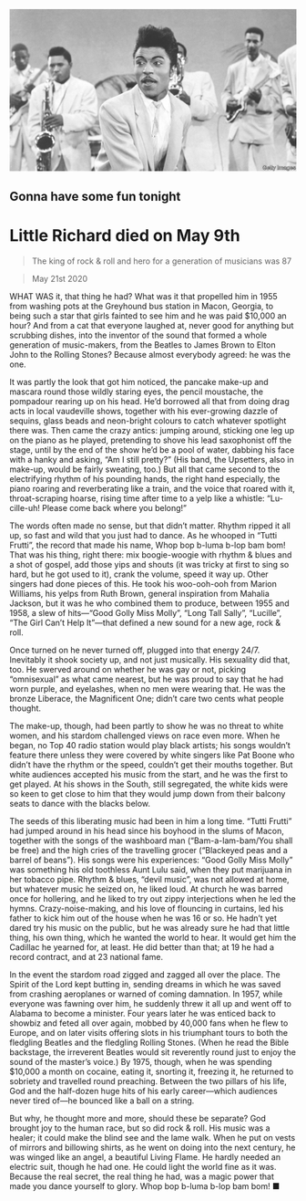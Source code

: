 ![](./images/20200523_OBP501.jpg)

## Gonna have some fun tonight

# Little Richard died on May 9th

> The king of rock & roll and hero for a generation of musicians was 87

> May 21st 2020

WHAT WAS it, that thing he had? What was it that propelled him in 1955 from washing pots at the Greyhound bus station in Macon, Georgia, to being such a star that girls fainted to see him and he was paid $10,000 an hour? And from a cat that everyone laughed at, never good for anything but scrubbing dishes, into the inventor of the sound that formed a whole generation of music-makers, from the Beatles to James Brown to Elton John to the Rolling Stones? Because almost everybody agreed: he was the one.

It was partly the look that got him noticed, the pancake make-up and mascara round those wildly staring eyes, the pencil moustache, the pompadour rearing up on his head. He’d borrowed all that from doing drag acts in local vaudeville shows, together with his ever-growing dazzle of sequins, glass beads and neon-bright colours to catch whatever spotlight there was. Then came the crazy antics: jumping around, sticking one leg up on the piano as he played, pretending to shove his lead saxophonist off the stage, until by the end of the show he’d be a pool of water, dabbing his face with a hanky and asking, “Am I still pretty?” (His band, the Upsetters, also in make-up, would be fairly sweating, too.) But all that came second to the electrifying rhythm of his pounding hands, the right hand especially, the piano roaring and reverberating like a train, and the voice that roared with it, throat-scraping hoarse, rising time after time to a yelp like a whistle: “Lu-cille-uh! Please come back where you belong!”

The words often made no sense, but that didn’t matter. Rhythm ripped it all up, so fast and wild that you just had to dance. As he whooped in “Tutti Frutti”, the record that made his name, Whop bop b-luma b-lop bam bom! That was his thing, right there: mix boogie-woogie with rhythm & blues and a shot of gospel, add those yips and shouts (it was tricky at first to sing so hard, but he got used to it), crank the volume, speed it way up. Other singers had done pieces of this. He took his woo-ooh-ooh from Marion Williams, his yelps from Ruth Brown, general inspiration from Mahalia Jackson, but it was he who combined them to produce, between 1955 and 1958, a slew of hits—“Good Golly Miss Molly”, “Long Tall Sally”, “Lucille”, “The Girl Can’t Help It”—that defined a new sound for a new age, rock & roll.

Once turned on he never turned off, plugged into that energy 24/7. Inevitably it shook society up, and not just musically. His sexuality did that, too. He swerved around on whether he was gay or not, picking “omnisexual” as what came nearest, but he was proud to say that he had worn purple, and eyelashes, when no men were wearing that. He was the bronze Liberace, the Magnificent One; didn’t care two cents what people thought.

The make-up, though, had been partly to show he was no threat to white women, and his stardom challenged views on race even more. When he began, no Top 40 radio station would play black artists; his songs wouldn’t feature there unless they were covered by white singers like Pat Boone who didn’t have the rhythm or the speed, couldn’t get their mouths together. But white audiences accepted his music from the start, and he was the first to get played. At his shows in the South, still segregated, the white kids were so keen to get close to him that they would jump down from their balcony seats to dance with the blacks below.

The seeds of this liberating music had been in him a long time. “Tutti Frutti” had jumped around in his head since his boyhood in the slums of Macon, together with the songs of the washboard man (“Bam-a-lam-bam/You shall be free) and the high cries of the travelling grocer (“Blackeyed peas and a barrel of beans”). His songs were his experiences: “Good Golly Miss Molly” was something his old toothless Aunt Lulu said, when they put marijuana in her tobacco pipe. Rhythm & blues, “devil music”, was not allowed at home, but whatever music he seized on, he liked loud. At church he was barred once for hollering, and he liked to try out zippy interjections when he led the hymns. Crazy-noise-making, and his love of flouncing in curtains, led his father to kick him out of the house when he was 16 or so. He hadn’t yet dared try his music on the public, but he was already sure he had that little thing, his own thing, which he wanted the world to hear. It would get him the Cadillac he yearned for, at least. He did better than that; at 19 he had a record contract, and at 23 national fame.

In the event the stardom road zigged and zagged all over the place. The Spirit of the Lord kept butting in, sending dreams in which he was saved from crashing aeroplanes or warned of coming damnation. In 1957, while everyone was fawning over him, he suddenly threw it all up and went off to Alabama to become a minister. Four years later he was enticed back to showbiz and feted all over again, mobbed by 40,000 fans when he flew to Europe, and on later visits offering slots in his triumphant tours to both the fledgling Beatles and the fledgling Rolling Stones. (When he read the Bible backstage, the irreverent Beatles would sit reverently round just to enjoy the sound of the master’s voice.) By 1975, though, when he was spending $10,000 a month on cocaine, eating it, snorting it, freezing it, he returned to sobriety and travelled round preaching. Between the two pillars of his life, God and the half-dozen huge hits of his early career—which audiences never tired of—he bounced like a ball on a string.

But why, he thought more and more, should these be separate? God brought joy to the human race, but so did rock & roll. His music was a healer; it could make the blind see and the lame walk. When he put on vests of mirrors and billowing shirts, as he went on doing into the next century, he was winged like an angel, a beautiful Living Flame. He hardly needed an electric suit, though he had one. He could light the world fine as it was. Because the real secret, the real thing he had, was a magic power that made you dance yourself to glory. Whop bop b-luma b-lop bam bom! ■